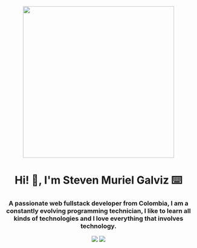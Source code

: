 <div id="header" align="center">
  <img src="https://media.giphy.com/media/Dh5q0sShxgp13DwrvG/giphy.gif" width="400"/>
  <h1 align="center">Hi! 👋, I'm Steven Muriel Galviz ⌨️</h1>
  <h3 align="center">A passionate web fullstack developer from Colombia, I am a constantly evolving programming technician, I like to learn all kinds of technologies and I love everything that involves technology.</h3>
</div>

<div id="badges" align="center">
  <a href="https://www.npmjs.com/"><img src="https://img.shields.io/npm/v/npm.svg?logo=npm"/></a>
  <a href="https://gitlab.com/GaryDevOps"><img src="https://img.shields.io/badge/GaryDevOps-gitlab-blue?logo=gitlab"/></a>
</div>
